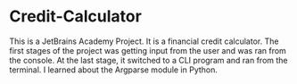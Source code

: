 # Credit-Calculator
This is a JetBrains Academy Project. It is a financial credit calculator.
The first stages of the project was getting input from the user and was ran from the console. At the last stage, it switched to a CLI program and ran from the terminal. I learned about the Argparse module in Python.
